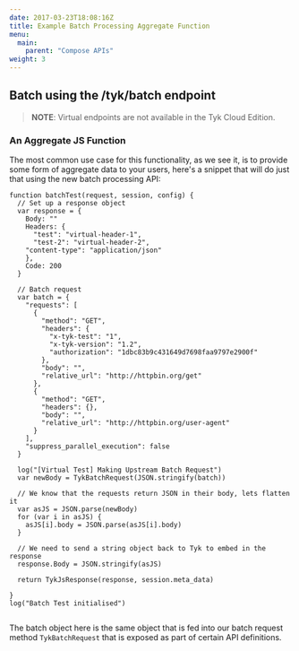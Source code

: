 ```yaml
---
date: 2017-03-23T18:08:16Z
title: Example Batch Processing Aggregate Function
menu:
  main:
    parent: "Compose APIs"
weight: 3 
---
```


## <a name="batch_example"></a>Batch using the /tyk/batch endpoint

> **NOTE**: Virtual endpoints are not available in the Tyk Cloud Edition.

### An Aggregate JS Function

The most common use case for this functionality, as we see it, is to provide some form of aggregate data to your users, here's a snippet that will do just that using the new batch processing API:

```{.copyWrapper}
function batchTest(request, session, config) {
  // Set up a response object
  var response = {
    Body: ""
    Headers: {
      "test": "virtual-header-1",
      "test-2": "virtual-header-2",
    "content-type": "application/json"
    },
    Code: 200
  }
    
  // Batch request
  var batch = {
    "requests": [
      {
        "method": "GET",
        "headers": {
          "x-tyk-test": "1",
          "x-tyk-version": "1.2",
          "authorization": "1dbc83b9c431649d7698faa9797e2900f"
        },
        "body": "",
        "relative_url": "http://httpbin.org/get"
      },
      {
        "method": "GET",
        "headers": {},
        "body": "",
        "relative_url": "http://httpbin.org/user-agent"
      }
    ],
    "suppress_parallel_execution": false
  }
    
  log("[Virtual Test] Making Upstream Batch Request")
  var newBody = TykBatchRequest(JSON.stringify(batch))
    
  // We know that the requests return JSON in their body, lets flatten it
  var asJS = JSON.parse(newBody)
  for (var i in asJS) {
    asJS[i].body = JSON.parse(asJS[i].body)
  }
    
  // We need to send a string object back to Tyk to embed in the response
  response.Body = JSON.stringify(asJS)
    
  return TykJsResponse(response, session.meta_data)
    
}
log("Batch Test initialised")
                
```

The batch object here is the same object that is fed into our batch request method `TykBatchRequest` that is exposed as part of certain API definitions.